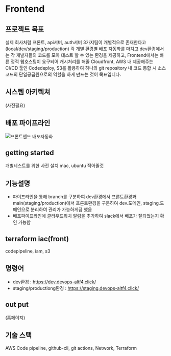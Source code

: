 # Frontend

## 프로젝트 목표
실제 회사처럼 프론트, api서버, auth서버 3가지팀이 개별적으로 존재한다고 (local/dev/staging/production) 각 개별 환경별 배포 자동화를 마치고 dev환경에서는 각 개발자들의 코드를 모아 테스트 할 수 있는 환경을 제공하고, Frontend에서는 빠른 정적 웹호스팅이 요구되어 캐시처리를 해줄 Cloudfront, AWS 내 제공해주는 CI/CD 툴인 Codedeploy, S3를 활용하여 하나의 git repository 내 코드 통합 시 소스코드의 단일공급원으로의 역할을 하게 만드는 것이 목표입니다. 

## 시스템 아키텍쳐
(사진필요)

## 배포 파이프라인
![프론트엔드 배포자동화](https://user-images.githubusercontent.com/98368480/171646167-3b9fa219-25ad-41f1-b1dc-f0265cb8ff39.png)


## getting started
개별테스트를 위한 사전 설치 mac, ubuntu 적어줄것

## 기능설명
- 파이프라인을 통해 branch를 구분하여 dev환경에서 프론트환경과 main(staging/production)에서 프론트환경을 구분하여 dev.도메인, staging.도메인으로 분리하여 관리가 가능하게끔 했음 
- 배포파이프라인에 클라우드워치 알림을 추가하여 slack에서 배포가 잘되었는지 확인 가능함

## terraform iac(front)
codepipeline, iam, s3

## 명령어
- dev환경 : https://dev.devops-altf4.click/
- staging/productiong환경 : https://staging.devops-altf4.click/

## out put
(홈페이지)


## 기술 스택
AWS Code pipeline, github-cli, git actions, Network, Terraform
